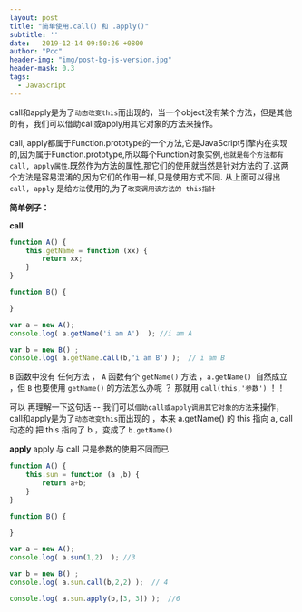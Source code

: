 ```yaml
---
layout: post
title: "简单使用.call() 和 .apply()"
subtitle: ''
date:   2019-12-14 09:50:26 +0800
author: "Pcc"
header-img: "img/post-bg-js-version.jpg"
header-mask: 0.3
tags:
  - JavaScript
---
```




call和apply是为了`动态改变this`而出现的，当一个object没有某个方法，但是其他的有，我们可以借助call或apply用其它对象的方法来操作。

call, apply都属于Function.prototype的一个方法,它是JavaScript引擎内在实现的,因为属于Function.prototype,所以每个Function对象实例,`也就是每个方法都有call, apply属性`.既然作为方法的属性,那它们的使用就当然是针对方法的了.这两个方法是容易混淆的,因为它们的作用一样,只是使用方式不同.
从上面可以得出 `call, apply` 是给`方法`使用的,为了`改变调用该方法的 this指针`

**简单例子：**

**call**

```javascript
function A() {
    this.getName = function (xx) {
        return xx;
    }
}

function B() {

}

var a = new A();
console.log( a.getName('i am A')  ); //i am A

var b = new B() ;
console.log( a.getName.call(b,'i am B') );  // i am B
```

`B` 函数中没有 任何方法 ， `A` 函数有个 `getName()` 方法 ，`a.getName() `自然成立 ，但 `B` 也要使用 `getName()` 的方法怎么办呢 ？ 那就用 `call(this,'参数')` ！！

可以 再理解一下这句话 -- 我们可以`借助call或apply调用其它对象的方法`来操作，call和apply是为了`动态改变this`而出现的 ，本来 a.getName() 的 this 指向 a, call 动态的 把 this 指向了 b ，变成了 `b.getName()`

**apply**
apply 与 call 只是参数的使用不同而已

```javascript
function A() {
    this.sun = function (a ,b) {
        return a+b;
    }
}

function B() {

}

var a = new A();
console.log( a.sun(1,2)  ); //3

var b = new B() ;
console.log( a.sun.call(b,2,2) );  // 4

console.log( a.sun.apply(b,[3, 3]) );  //6
```